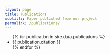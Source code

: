 ```yaml
---
layout: page
title: Publications
subtitle: Paper published from our project
permalink: /publications/
---
```


<ul>
{% for publication in site.data.publications %}
  <li>{{ publication.citation }}</li>
{% endfor %}
</ul>
